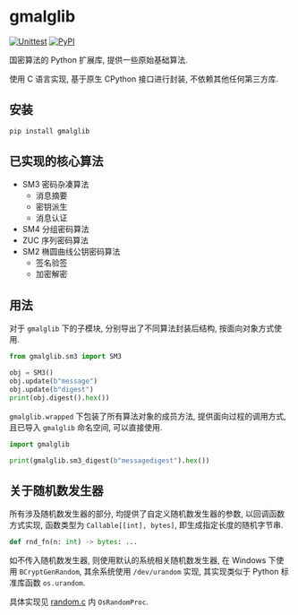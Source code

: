 # gmalglib

[![Unittest](https://github.com/ww-rm/gmalglib/actions/workflows/python-test.yml/badge.svg)](https://github.com/ww-rm/gmalglib/actions/workflows/python-test.yml)
[![PyPI](https://github.com/ww-rm/gmalglib/actions/workflows/python-publish.yml/badge.svg)](https://github.com/ww-rm/gmalglib/actions/workflows/python-publish.yml)

国密算法的 Python 扩展库, 提供一些原始基础算法.

使用 C 语言实现, 基于原生 CPython 接口进行封装, 不依赖其他任何第三方库.

## 安装

```bat
pip install gmalglib
```

## 已实现的核心算法

- SM3 密码杂凑算法
    - 消息摘要
    - 密钥派生
    - 消息认证
- SM4 分组密码算法
- ZUC 序列密码算法
- SM2 椭圆曲线公钥密码算法
    - 签名验签
    - 加密解密

## 用法

对于 `gmalglib` 下的子模块, 分别导出了不同算法封装后结构, 按面向对象方式使用.

```python
from gmalglib.sm3 import SM3

obj = SM3()
obj.update(b"message")
obj.update(b"digest")
print(obj.digest().hex())
```

`gmalglib.wrapped` 下包装了所有算法对象的成员方法, 提供面向过程的调用方式, 且已导入 `gmalglib` 命名空间, 可以直接使用.

```python
import gmalglib

print(gmalglib.sm3_digest(b"messagedigest").hex())
```

## 关于随机数发生器

所有涉及随机数发生器的部分, 均提供了自定义随机数发生器的参数, 以回调函数方式实现, 函数类型为 `Callable[[int], bytes]`, 即生成指定长度的随机字节串.

```python
def rnd_fn(n: int) -> bytes: ...
```

如不传入随机数发生器, 则使用默认的系统相关随机数发生器, 在 Windows 下使用 `BCryptGenRandom`, 其余系统使用 `/dev/urandom` 实现, 其实现类似于 Python 标准库函数 `os.urandom`.

具体实现见 [random.c](https://github.com/ww-rm/gmalglib/blob/main/src/gmalglib/core/random.c) 内 `OsRandomProc`.
